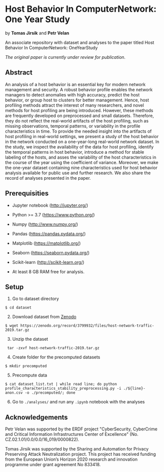 # Host Behavior In ComputerNetwork: One Year Study

by **Tomas Jirsik** and **Petr Velan**


An associate repository with dataset and analyses to the paper titled Host Behavior In ComputerNetwork: OneYearStudy

_The original paper is currently under review for publication._

## Abstract

 An analysis of a host behavior is an essential key for modern network management and security. A robust behavior profile enables the network managers to detect anomalies with high accuracy, predict the host behavior, or group host to clusters for better management. Hence, host profiling methods attract the interest of many researchers, and novel methods for host profiling are being introduced. However, these methods are frequently developed on preprocessed and small datasets. Therefore, they do not reflect the real-world artifacts of the host profiling, such as missing observations, temporal patterns, or variability in the profile characteristics in time. To provide the needed insight into the artifacts of host profiling in real-world settings, we present a study of the host behavior in the network conducted on a one-year-long real-world network dataset. In the study, we inspect the availability of the data for host profiling, identify the temporal patterns in host behavior, introduce a method for stable labeling of the hosts, and asses the variability of the host characteristics in the course of the year using the coefficient of variance. Moreover, we make the one-year dataset containing nine characteristics used for host behavior analysis available for public use and further research. We also share the record of analyses presented in the paper.


## Prerequisities

* Jupyter notebook (http://jupyter.org/)
* Python >= 3.7 (https://www.python.org/)
* Numpy (http://www.numpy.org/)
* Pandas (https://pandas.pydata.org/)
* Matplotlib (https://matplotlib.org/)
* Seaborn (https://seaborn.pydata.org/)
* Scikit-learn (http://scikit-learn.org/)

* At least 8 GB RAM free for analysis.


## Setup

1) Go to dataset directory

```
$ cd dataset
```

2) Download dataset from [Zenodo](https://zenodo.org/record/3799932)

```
$ wget https://zenodo.org/record/3799932/files/host-network-traffic-2019.tar.gz
```

3) Unzip the dataset
```
 tar -zxvf host-network-traffic-2019.tar.gz
```

4) Create folder for the precomputed datasets
```
$ mkdir precomputed
```

5) Precompute data
```
$ cat dataset_list.txt | while read line; do python profile_characteristics_stability_preprocessing.py -i ./${line}-anon.csv -o ./precomputed/; done
```

6) Go to `./analyses/` and run any `.ipynb` notebook with the analyses



## Acknowledgements

Petr Velan was supported by the ERDF project "CyberSecurity, CyberCrime and Critical Information Infrastructures Center of Excellence" (No. CZ.02.1.01/0.0/0.0/16\_019/0000822). 

Tomas Jirsik was supported by the Sharing and Automation for Privacy Preserving Attack Neutralization project. This project has received funding from the European Union’s Horizon 2020 research and innovation programme under grant agreement No 833418.